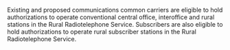 Existing and proposed communications common carriers are eligible to hold authorizations to operate conventional central office, interoffice and rural stations in the Rural Radiotelephone Service. Subscribers are also eligible to hold authorizations to operate rural subscriber stations in the Rural Radiotelephone Service.


